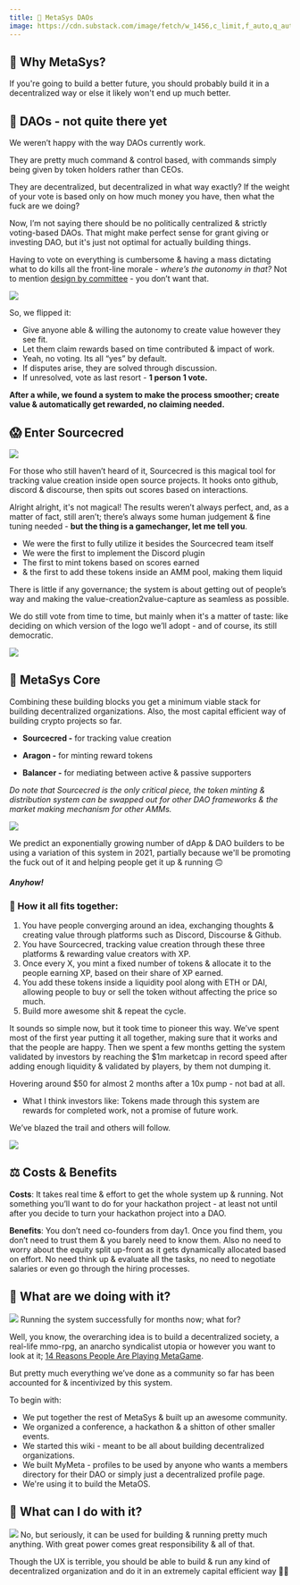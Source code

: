 ```yaml
---
title: 🕋 MetaSys DAOs
image: https://cdn.substack.com/image/fetch/w_1456,c_limit,f_auto,q_auto:good,fl_progressive:steep/https%3A%2F%2Fbucketeer-e05bbc84-baa3-437e-9518-adb32be77984.s3.amazonaws.com%2Fpublic%2Fimages%2F09040661-3019-427b-b066-eb9017b17e9c_500x649.png
---
```


## 🤔 Why MetaSys?
If you're going to build a better future, you should probably build it in a decentralized way or else it likely won't end up much better.

## 😬 DAOs - not quite there yet

We weren’t happy with the way DAOs currently work.

They are pretty much command & control based, with commands simply being given by token holders rather than CEOs.

They are decentralized, but decentralized in what way exactly?
If the weight of your vote is based only on how much money you have, then what the fuck are we doing?

Now, I’m not saying there should be no politically centralized & strictly voting-based DAOs. That might make perfect sense for grant giving or investing DAO, but it's just not optimal for actually building things.

Having to vote on everything is cumbersome & having a mass dictating what to do kills all the front-line morale - _where’s the autonomy in that?_ Not to mention [design by committee](https://en.wikipedia.org/wiki/Design_by_committee) - you don’t want that.

![](https://cdn.substack.com/image/fetch/w_1456,c_limit,f_auto,q_auto:good,fl_progressive:steep/https%3A%2F%2Fbucketeer-e05bbc84-baa3-437e-9518-adb32be77984.s3.amazonaws.com%2Fpublic%2Fimages%2F09040661-3019-427b-b066-eb9017b17e9c_500x649.png)

So, we flipped it:

-   Give anyone able & willing the autonomy to create value however they see fit.
-   Let them claim rewards based on time contributed & impact of work.
-   Yeah, no voting. Its all “yes” by default.
-   If disputes arise, they are solved through discussion.
-   If unresolved, vote as last resort - **1 person 1 vote.**


**After a while, we found a system to make the process smoother; create value & automatically get rewarded, no claiming needed.**

## 😱 Enter Sourcecred

![](https://cdn.substack.com/image/fetch/w_1456,c_limit,f_auto,q_auto:good,fl_progressive:steep/https%3A%2F%2Fbucketeer-e05bbc84-baa3-437e-9518-adb32be77984.s3.amazonaws.com%2Fpublic%2Fimages%2F34825e16-5251-4d68-924e-7cf4109ed8f1_432x433.png)

For those who still haven’t heard of it, Sourcecred is this magical tool for tracking value creation inside open source projects. It hooks onto github, discord & discourse, then spits out scores based on interactions.

Alright alright, it's not magical! The results weren’t always perfect, and, as a matter of fact, still aren’t; there’s always some human judgement & fine tuning needed - **but the thing is a gamechanger, let me tell you**.

-   We were the first to fully utilize it besides the Sourcecred team itself
-   We were the first to implement the Discord plugin
-   The first to mint tokens based on scores earned
-   & the first to add these tokens inside an AMM pool, making them liquid

There is little if any governance; the system is about getting out of people’s way and making the value-creation2value-capture as seamless as possible.

We do still vote from time to time, but mainly when it's a matter of taste: like deciding on which version of the logo we’ll adopt - and of course, its still democratic.

![](https://cdn.substack.com/image/fetch/w_1456,c_limit,f_auto,q_auto:good,fl_lossy/https%3A%2F%2Fbucketeer-e05bbc84-baa3-437e-9518-adb32be77984.s3.amazonaws.com%2Fpublic%2Fimages%2F7e44c674-f6c1-4dec-a397-71bcee12f0c5_486x273.gif)

## 🐙 MetaSys Core

Combining these building blocks you get a minimum viable stack for building decentralized organizations. Also, the most capital efficient way of building crypto projects so far.

-   **Sourcecred -** for tracking value creation

-   **Aragon -** for minting reward tokens

-   **Balancer -** for mediating between active & passive supporters


*Do note that Sourcecred is the only critical piece, the token minting & distribution system can be swapped out for other DAO frameworks & the market making mechanism for other AMMs.*

![](https://cdn.substack.com/image/fetch/w_1456,c_limit,f_auto,q_auto:good,fl_progressive:steep/https%3A%2F%2Fbucketeer-e05bbc84-baa3-437e-9518-adb32be77984.s3.amazonaws.com%2Fpublic%2Fimages%2F3d09b47a-8074-404c-819a-38f134b45dd9_1034x868.png)

We predict an exponentially growing number of dApp & DAO builders to be using a variation of this system in 2021, partially because we'll be promoting the fuck out of it and helping people get it up & running 🙃

##### Anyhow!

### 🧩 How it all fits together:

1.  You have people converging around an idea, exchanging thoughts & creating value through platforms such as Discord, Discourse & Github.
2.  You have Sourcecred, tracking value creation through these three platforms & rewarding value creators with XP.
3.  Once every X, you mint a fixed number of tokens & allocate it to the people earning XP, based on their share of XP earned.
4.  You add these tokens inside a liquidity pool along with ETH or DAI, allowing people to buy or sell the token without affecting the price so much.
5.  Build more awesome shit & repeat the cycle.


It sounds so simple now, but it took time to pioneer this way. We’ve spent most of the first year putting it all together, making sure that it works and that the people are happy. Then we spent a few months getting the system validated by investors by reaching the $1m marketcap in record speed after adding enough liquidity & validated by players, by them not dumping it.

Hovering around $50 for almost 2 months after a 10x pump - not bad at all.

-   What I think investors like: Tokens made through this system are rewards for completed work, not a promise of future work.


We’ve blazed the trail and others will follow.

![](https://cdn.substack.com/image/fetch/w_1456,c_limit,f_auto,q_auto:good,fl_progressive:steep/https%3A%2F%2Fbucketeer-e05bbc84-baa3-437e-9518-adb32be77984.s3.amazonaws.com%2Fpublic%2Fimages%2Fb2c2d5d4-089b-4c8d-ac9d-4d3f052659d1_577x575.png)

## ⚖️ Costs & Benefits

**Costs**: It takes real time & effort to get the whole system up & running. Not something you’ll want to do for your hackathon project - at least not until after you decide to turn your hackathon project into a DAO.

**Benefits**: You don’t need co-founders from day1. Once you find them, you don’t need to trust them & you barely need to know them. Also no need to worry about the equity split up-front as it gets dynamically allocated based on effort. No need think up & evaluate all the tasks, no need to negotiate salaries or even go through the hiring processes.

## 🤔 What are we doing with it?
![](https://cdn.substack.com/image/fetch/w_1456,c_limit,f_auto,q_auto:good,fl_progressive:steep/https%3A%2F%2Fbucketeer-e05bbc84-baa3-437e-9518-adb32be77984.s3.amazonaws.com%2Fpublic%2Fimages%2F24c2be6c-5abe-4309-a966-16010f305b03_463x600.png)
Running the system successfully for months now; what for?

Well, you know, the overarching idea is to build a decentralized society, a real-life mmo-rpg, an anarcho syndicalist utopia or however you want to look at it; [14 Reasons People Are Playing MetaGame](https://metagame.substack.com/p/meta-41-season1-launched--02e).

But pretty much everything we’ve done as a community so far has been accounted for & incentivized by this system.

To begin with:

-   We put together the rest of MetaSys & built up an awesome community.
-   We organized a conference, a hackathon & a shitton of other smaller events.
-   We started this wiki - meant to be all about building decentralized organizations.
-   We built MyMeta - profiles to be used by anyone who wants a members directory for their DAO or simply just a decentralized profile page.
-   We're using it to build the MetaOS.


## 🤔 What can I do with it?
![](https://imgur.com/4oFZ9t6.png)
No, but seriously, it can be used for building & running pretty much anything. With great power comes great responsibility & all of that.

Though the UX is terrible, you should be able to build & run any kind of decentralized organization and do it in an extremely capital efficient way 🤷‍♂️
